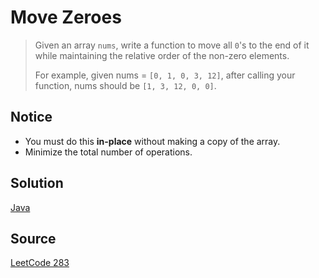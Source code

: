 # Move Zeroes

> Given an array `nums`, write a function to move all `0`'s to the end of it while maintaining the relative order of the non-zero elements.
>
> For example, given nums = `[0, 1, 0, 3, 12]`, after calling your function, nums should be `[1, 3, 12, 0, 0]`.

## Notice

- You must do this __in-place__ without making a copy of the array.
- Minimize the total number of operations.

## Solution

[Java](solution1.java)

## Source

[LeetCode 283](https://leetcode.com/problems/move-zeroes/)